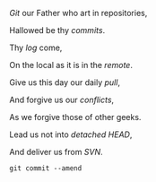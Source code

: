 *Git* our Father who art in repositories,

Hallowed be thy *commits*.

Thy *log* come,

On the local as it is in the *remote*.

Give us this day our daily *pull*,

And forgive us our *conflicts*,

As we forgive those of other geeks.

Lead us not into *detached HEAD*,

And deliver us from *SVN*.

`git commit --amend`